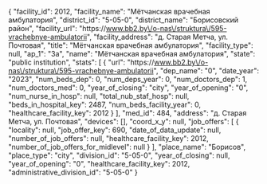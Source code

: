 {
    "facility_id": 2012,
    "facility_name": "Мётчанская врачебная амбулатория",
    "district_id": "5-05-0",
    "district_name": "Борисовский район",
    "facility_url": "https:\/\/www.bb2.by\/o-nas\/struktura\/595-vrachebnye-ambulatorii",
    "facility_address": "д. Старая Метча, ул. Почтовая",
    "title": "Мётчанская врачебная амбулатория",
    "facility_type": null,
    "ap_1": "3а",
    "name": "Мётчанская врачебная амбулатория",
    "state": "public institution",
    "stats": [
        {
            "url": "https:\/\/www.bb2.by\/o-nas\/struktura\/595-vrachebnye-ambulatorii",
            "dep_name": "0",
            "date_year": "2023",
            "num_beds_dep": 0,
            "num_deps_year": 0,
            "num_doctors_dep": 1,
            "num_doctors_med": 0,
            "year_of_closing": "city",
            "year_of_opening": "0",
            "num_nurse_in_hosp": null,
            "total_nub_staf_hosp": null,
            "beds_in_hospital_key": 2487,
            "num_beds_facility_year": 0,
            "healthcare_facility_key": 2012
        }
    ],
    "med_id": 484,
    "address": "д. Старая Метча, ул. Почтовая",
    "devices": [],
    "coord_x_y": null,
    "job_offers": [
        {
            "locality": null,
            "job_offer_key": 690,
            "date_of_data_update": null,
            "number_of_job_offers": null,
            "healthcare_facility_key": 2012,
            "number_of_job_offers_for_midlevel": null
        }
    ],
    "place_name": "Борисов",
    "place_type": "city",
    "division_id": "5-05-0",
    "year_of_closing": null,
    "year_of_opening": "0",
    "healthcare_facility_key": 2012,
    "administrative_division_id": "5-05-0"
}